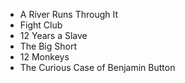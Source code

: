 * A River Runs Through It
* Fight Club
* 12 Years a Slave
* The Big Short
* 12 Monkeys
* The Curious Case of Benjamin Button

